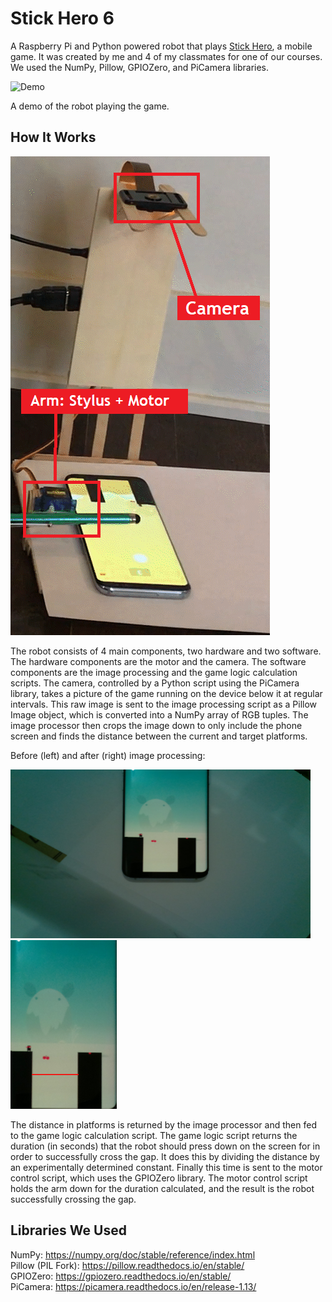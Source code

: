 # Stick Hero 6

A Raspberry Pi and Python powered robot that plays <a href="https://apps.apple.com/us/app/stick-hero/id918338898">Stick Hero</a>, a mobile game. It was created by me and 4 of my classmates for one of our courses. We used the NumPy, Pillow, GPIOZero, and PiCamera libraries. 

![Demo](https://github.com/danwei002/Stick-Hero-6/blob/main/stickHeroDemo.gif)

A demo of the robot playing the game. 

## How It Works

<img src="https://github.com/danwei002/Stick-Hero-6/blob/main/robotLabelled.png">

The robot consists of 4 main components, two hardware and two software. The hardware components are the motor and the camera. The software components are the image processing and the game logic calculation scripts. The camera, controlled by a Python script using the PiCamera library, takes a picture of the game running on the device below it at regular intervals. This raw image is sent to the image processing script as a Pillow Image object, which is converted into a NumPy array of RGB tuples. The image processor then crops the image down to only include the phone screen and finds the distance between the current and target platforms. 

Before (left) and after (right) image processing: 

<p float="left">
    <img src="https://github.com/danwei002/Stick-Hero-6/blob/main/image_processing/imgs/img8.jpg" width="480" height="270">
    &nbsp;&nbsp;&nbsp;&nbsp;
    <img src="https://github.com/danwei002/Stick-Hero-6/blob/main/image_processing/old/test.png" width="170" height="270"> 
</p>

The distance in platforms is returned by the image processor and then fed to the game logic calculation script. The game logic script returns the duration (in seconds) that the robot should press down on the screen for in order to successfully cross the gap. It does this by dividing the distance by an experimentally determined constant. Finally this time is sent to the motor control script, which uses the GPIOZero library. The motor control script holds the arm down for the duration calculated, and the result is the robot successfully crossing the gap. 

## Libraries We Used

NumPy: https://numpy.org/doc/stable/reference/index.html <br>
Pillow (PIL Fork): https://pillow.readthedocs.io/en/stable/ <br>
GPIOZero: https://gpiozero.readthedocs.io/en/stable/ <br>
PiCamera: https://picamera.readthedocs.io/en/release-1.13/


